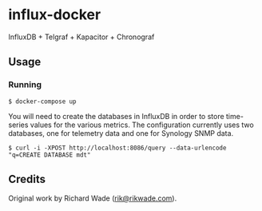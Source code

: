 # influx-docker
InfluxDB + Telgraf + Kapacitor + Chronograf

## Usage

### Running
```
$ docker-compose up
```

You will need to create the databases in InfluxDB in order to store time-series
values for the various metrics. The configuration currently uses two databases,
one for telemetry data and one for Synology SNMP data.

```
$ curl -i -XPOST http://localhost:8086/query --data-urlencode "q=CREATE DATABASE mdt"
```

## Credits
Original work by Richard Wade (rik@rikwade.com).

